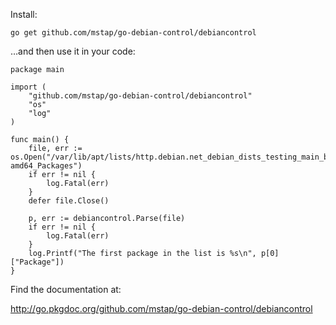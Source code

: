 Install:

    go get github.com/mstap/go-debian-control/debiancontrol

…and then use it in your code:

    package main

    import (
        "github.com/mstap/go-debian-control/debiancontrol"
        "os"
        "log"
    )
    
    func main() {
        file, err := os.Open("/var/lib/apt/lists/http.debian.net_debian_dists_testing_main_binary-amd64_Packages")
        if err != nil {
            log.Fatal(err)
        }
        defer file.Close()
        
        p, err := debiancontrol.Parse(file)
        if err != nil {
            log.Fatal(err)
        }
        log.Printf("The first package in the list is %s\n", p[0]["Package"])
    }

Find the documentation at:

http://go.pkgdoc.org/github.com/mstap/go-debian-control/debiancontrol
